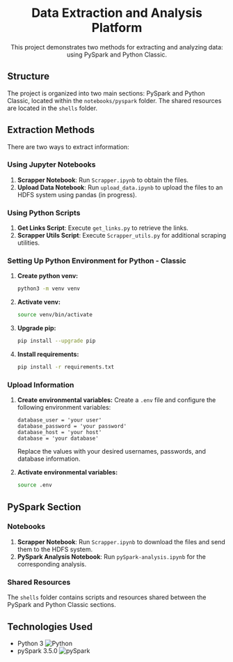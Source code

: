 <h1 align="center">
  <br>
  <b>Data Extraction and Analysis Platform</b>
  <br>
</h1>

<p align="center">
  This project demonstrates two methods for extracting and analyzing data: using PySpark and Python Classic.
  <br>
</p>

## Structure

The project is organized into two main sections: PySpark and Python Classic, located within the `notebooks/pyspark` folder. The shared resources are located in the `shells` folder.

## Extraction Methods

There are two ways to extract information:

### Using Jupyter Notebooks

1. **Scrapper Notebook**: Run `Scrapper.ipynb` to obtain the files.
2. **Upload Data Notebook**: Run `upload_data.ipynb` to upload the files to an HDFS system using pandas (in progress).

### Using Python Scripts

1. **Get Links Script**: Execute `get_links.py` to retrieve the links.
2. **Scrapper Utils Script**: Execute `Scrapper_utils.py` for additional scraping utilities.

### Setting Up Python Environment for Python - Classic

1. **Create python venv:**
    ```bash
    python3 -m venv venv
    ```

2. **Activate venv:**
    ```bash
    source venv/bin/activate
    ```

3. **Upgrade pip:**
    ```bash
    pip install --upgrade pip
    ```

4. **Install requirements:**
    ```bash
    pip install -r requirements.txt
    ```

### Upload Information

1. **Create environmental variables:**
    Create a `.env` file and configure the following environment variables:
    ```env
    database_user = 'your user'
    database_password = 'your password'
    database_host = 'your host'
    database = 'your database'
    ```
   Replace the values with your desired usernames, passwords, and database information.

2. **Activate environmental variables:**
    ```bash
    source .env
    ```

## PySpark Section

### Notebooks

1. **Scrapper Notebook**: Run `Scrapper.ipynb` to download the files and send them to the HDFS system.
2. **PySpark Analysis Notebook**: Run `pySpark-analysis.ipynb` for the corresponding analysis.

### Shared Resources

The `shells` folder contains scripts and resources shared between the PySpark and Python Classic sections.

## Technologies Used

- Python 3 ![Python](https://img.shields.io/badge/Python-3.x-blue)
- pySpark 3.5.0 ![pySpark](https://img.shields.io/badge/pySpark-3.5.0-orange)

